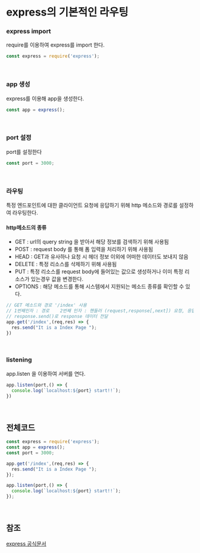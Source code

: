 # express의 기본적인 라우팅
### express import 
require를 이용하여 express를 import 한다.
```javascript
const express = require('express');
```

<br>

### app 생성
express를 이용해 app을 생성한다.
```javascript
const app = express();
```

<br>

### port 설정
port를 설정한다
```javascript
const port = 3000;
```

<br>

### 라우팅
특정 엔드포인트에 대한 클라이언트 요청에 응답하기 위해 http 메소드와 경로를 설정하여 라우팅한다.
<br>
#### http메소드의 종류
* GET : url의 query string 을 받아서 해당 정보를 검색하기 위해 사용됨
* POST : request body 를 통해 폼 입력을 처리하기 위해 사용됨
* HEAD : GET과 유사하나 요청 시 헤더 정보 이외에 어떠한 데이터도 보내지 않음
* DELETE : 특정 리소스를 삭제하기 위해 사용됨
* PUT : 특정 리소스를 request body에 들어있는 값으로 생성하거나 이미 특정 리소스가 있는경우 값을 변경한다.
* OPTIONS : 해당 메소드를 통해 시스템에서 지원되는 메소드 종류를 확인할 수 있다.
```javascript
// GET 메소드와 경로 '/index' 사용
// 1번째인자 : 경로    2번째 인자 : 핸들러 (request,response[,next]) 요청, 응답, next(다음 실행, 옵션)
// response.send()로 response 데이터 전달
app.get('/index',(req,res) => {
  res.send("It is a Index Page ");
})
```
<br>

### listening
app.listen 을 이용하여 서버를 연다.
```javascript
app.listen(port,() => {
  console.log(`localhost:${port} start!!`);
})
```

<br>

## 전체코드

```javascript
const express = require('express');
const app = express();
const port = 3000;

app.get('/index',(req,res) => {
  res.send("It is a Index Page ");
});

app.listen(port,() => {
  console.log(`localhost:${port} start!!`);
});
```

<br>

## 참조

[express 공식문서](https://expressjs.com/ko/starter/basic-routing.html)
